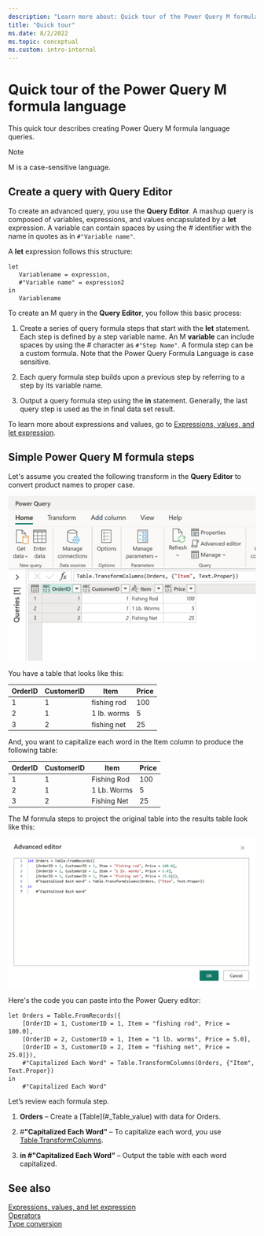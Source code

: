 ```yaml
---
description: "Learn more about: Quick tour of the Power Query M formula language"
title: "Quick tour"
ms.date: 8/2/2022
ms.topic: conceptual
ms.custom: intro-internal
---
```

# Quick tour of the Power Query M formula language

This quick tour describes creating Power Query M formula language queries.  
  
> [!NOTE]  
> M is a case-sensitive language.  
  
## Create a query with Query Editor  

To create an advanced query, you use the **Query Editor**. A mashup query is composed of variables, expressions, and values encapsulated by a **let** expression. A variable can contain spaces by using the # identifier with the name in quotes as in `#"Variable name"`.  
  
A **let** expression follows this structure:  
  
```powerquery-m
let  
   Variablename = expression,  
   #"Variable name" = expression2  
in   
   Variablename  
```  

To create an M query in the **Query Editor**, you follow this basic process:  
  
1. Create a series of query formula steps that start with the **let** statement. Each step is defined by a step variable name. An M **variable** can include spaces by using the # character as `#"Step Name"`. A formula step can be a custom formula. Note that the Power Query Formula Language is case sensitive.  
  
2. Each query formula step builds upon a previous step by referring to a step by its variable name.  
  
3. Output a query formula step using the **in** statement. Generally, the last query step is used as the in final data set result.  

To learn more about expressions and values, go to [Expressions, values, and let expression](expressions-values-and-let-expression.md).  
  
## Simple Power Query M formula steps  

Let's assume you created the following transform in the **Query Editor** to convert product names to proper case.  
  
![Intro to M Step 1](media/mstep1.png "Intro to M Step 1")  
  
You have a table that looks like this:
  
|OrderID|CustomerID|Item|Price|  
|-----------|--------------|--------|---------|  
|1|1|fishing rod|100|  
|2|1|1 lb. worms|5|  
|3|2|fishing net|25|  
  
And, you want to capitalize each word in the Item column to produce the following table:
  
|OrderID|CustomerID|Item|Price|  
|-----------|--------------|--------|---------|  
|1|1|Fishing Rod|100|  
|2|1|1 Lb. Worms|5|  
|3|2|Fishing Net|25|  
  
The M formula steps to project the original table into the results table look like this:
  
![Advanced Editor](media/madvancededitor.png "Advanced Editor")  
  
Here's the code you can paste into the Power Query editor:
  
```powerquery-m
let Orders = Table.FromRecords({  
    [OrderID = 1, CustomerID = 1, Item = "fishing rod", Price = 100.0],  
    [OrderID = 2, CustomerID = 1, Item = "1 lb. worms", Price = 5.0],  
    [OrderID = 3, CustomerID = 2, Item = "fishing net", Price = 25.0]}),  
    #"Capitalized Each Word" = Table.TransformColumns(Orders, {"Item", Text.Proper})  
in  
    #"Capitalized Each Word"  
```  

Let’s review each formula step.
  
1. **Orders** – Create a \[Table](#_Table_value) with data for Orders.  
  
2. \#**"Capitalized Each Word"** – To capitalize each word, you use [Table.TransformColumns](table-transformcolumns.md).  
  
3. **in #"Capitalized Each Word"** – Output the table with each word capitalized.  
  
## See also  

[Expressions, values, and let expression](expressions-values-and-let-expression.md)  
[Operators](operators.md)  
[Type conversion](type-conversion.md)  
